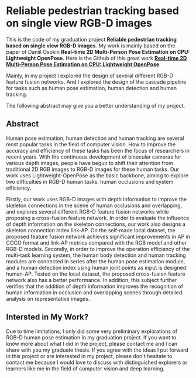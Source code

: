 # Reliable pedestrian tracking based on single view RGB-D images
This is the code of my graduation project **Reliable pedestrian tracking based on single view RGB-D images**. My work is mainly based on the paper of Daniil Osokin **Real-time 2D Multi-Person Pose Estimation on CPU: Lightweight OpenPose**. Here is the Github of this great work [**Real-time 2D Multi-Person Pose Estimation on CPU: Lightweight OpenPose**](https://github.com/Calvin-Pang/lightweight-human-pose-estimation.pytorch).

Mainly, in my project I explored the design of several different RGB-D feature fusion networks. And I explored the design of the cascade pipeline for tasks such as human pose estimation, human detection and human tracking.

The following abstract may give you a better understanding of my project.

## Abstract

Human pose estimation, human detection and human tracking are several most popular tasks in the field of computer vision. How to improve the accuracy and efficiency of these tasks has been the focus of researchers in recent years. With the continuous development of binocular cameras for various depth images, people have begun to shift their attention from traditional 2D RGB images to RGB-D images for these human tasks. Our work uses Lightweight-OpenPose as the basic backbone, aiming to explore two difficulties in RGB-D human tasks: human occlusions and system efficiency. 

Firstly, our work uses RGB-D images with depth information to improve the skeleton connections in the scene of human occlusions and overlapping, and explores several different RGB-D feature fusion networks while proposing a cross-fusion feature network. In order to evaluate the influence of depth information on the skeleton connections, our work also designs a skeleton connection index link-AP. On the self-made local dataset,
the proposed feature fusion network achieves significant improvements in AP in COCO format and link-AP metrics compared with the RGB model and other RGB-D models. Secondly, in order to improve the operation efficiency of the multi-task learning system, the human body detection and human tracking modules are connected in series after the human pose estimation module, and a human detection index using human joint points as input is designed: human-AP. Tested on the local dataset, the proposed cross-fusion feature network also has a better performance. In addition, this subject further verifies that the addition of depth information improves the recognition of human information in occlusion and overlapping scenes through detailed analysis on representative images.

## Intersted in My Work?

Due to time limitations, I only did some very preliminary explorations of RGB-D human pose estimation in my graduation project. If you want to know more about what I did in the project, please contact me and I can share with you my graduate thesis. If you agree with the ideas I put forward in this project or are interested in my project, please don't hesitate to contact me because I would love to discuss with distinguished explorers or learners like me in the field of computer vision and deep learning.
